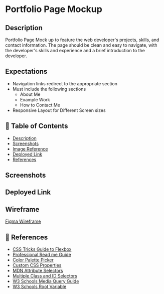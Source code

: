 # Portfolio Page Mockup

## Description

Portfolio Page Mock up to feature the web developer's projects, skills, and contact information. The page should be clean and easy to navigate, with the developer's skills and experience and a brief introduction to the developer.

## Expectations

- Navigation links redirect to the appropriate section
- Must include the following sections
  - About Me
  - Example Work
  - How to Contact Me
- Responsive Layout for Different Screen sizes

## 📜 Table of Contents

- [Description](#description)
- [Screenshots](#screenshots)
- [Image Reference](#images)
- [Deployed Link](#Deployed-Link)
- [References](#Refererences)

## Screenshots

## Deployed Link

## Wireframe

[Figma Wireframe](https://www.figma.com/file/DPUDs9L3CGUXX08qArba1O/Portfolio-Mockup?node-id=8%3A10)

## 📝 References

- [CSS Tricks Guide to Flexbox](https://css-tricks.com/snippets/css/a-guide-to-flexbox/)
- [Professional Read me Guide](https://coding-boot-camp.github.io/full-stack/github/professional-readme-guide)
- [Color Palette Picker](https://colorhunt.co/)
- [Custom CSS Properties](https://developer.mozilla.org/en-US/docs/Web/CSS/Using_CSS_custom_properties)
- [MDN Attribute Selectors](https://developer.mozilla.org/en-US/docs/Web/CSS/Attribute_selectors)
- [Multiple Class and ID Selectors](https://css-tricks.com/multiple-class-id-selectors/)
- [W3 Schools Media Query Guide](https://www.w3schools.com/css/css_rwd_mediaqueries.asp)
- [W3 Schools Root Variable](https://www.w3schools.com/css/css3_variables.asp)
